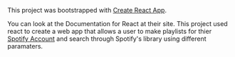 This project was bootstrapped with [Create React App](https://github.com/facebookincubator/create-react-app).

You can look at the Documentation for React at their site. This project used react to 
create a web app that allows a user to make playlists for thier [Spotify Account](https://www.spotify.com/) 
and search through Spotify's library using different paramaters.

